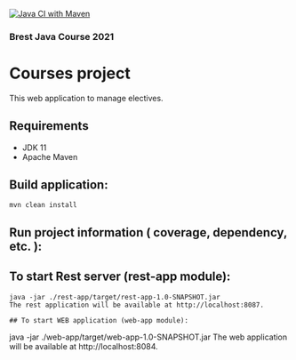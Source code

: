 [![Java CI with Maven](https://github.com/Maksim-k02/Maksim-k-courseSpringBoot/actions/workflows/maven.yml/badge.svg)](https://github.com/Maksim-k02/Maksim-k-courseSpringBoot/actions/workflows/maven.yml)


### Brest Java Course 2021

# Courses project

This web application to manage electives.

## Requirements

* JDK 11
* Apache Maven

## Build application:
```
mvn clean install
```
## Run project information ( coverage, dependency, etc. ):

## To start Rest server (rest-app module):
```
java -jar ./rest-app/target/rest-app-1.0-SNAPSHOT.jar
The rest application will be available at http://localhost:8087.

## To start WEB application (web-app module):
```
java -jar ./web-app/target/web-app-1.0-SNAPSHOT.jar
The web application will be available at http://localhost:8084.
